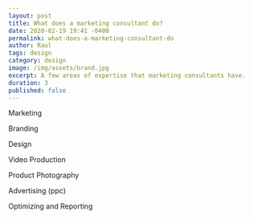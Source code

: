 ```yaml
---
layout: post
title: What does a marketing consultant do?
date: 2020-02-19 19:41 -0400
permalink: what-does-a-marketing-consultant-do
author: Raul
tags: design
category: design
image: /img/assets/brand.jpg
excerpt: A few areas of expertise that marketing consultants have.
duration: 3
published: false
---
```


Marketing

Branding

Design

Video Production

Product Photography

Advertising (ppc)

Optimizing and Reporting

